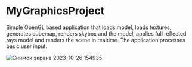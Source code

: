 # MyGraphicsProject

Simple OpenGL based application that loads model, loads textures, generates cubemap, renders skybox and the model, applies full reflected rays model and renders the scene in realtime. The application processes basic user input.

![Снимок экрана 2023-10-26 154935](https://github.com/zdarovenko/MyGraphicsProject/assets/36665041/30f7aea0-710a-47f5-9785-13dff0b189e6)
